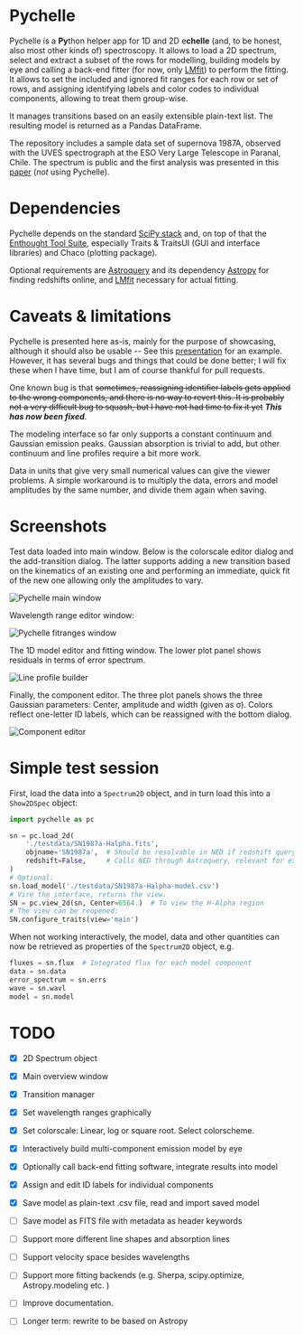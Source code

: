 # Pychelle

Pychelle is a **Py**thon helper app for 1D and 2D e**chelle** (and, to be
honest, also most other kinds of) spectroscopy. It allows to load a 2D
spectrum, select and extract a subset of the rows for modelling, building
models by eye and calling a back-end fitter (for now, only [LMfit]) to perform
the fitting. It allows to set the included and ignored fit ranges for each row
or set of rows, and assigning identifying labels and color codes to individual
components, allowing to treat them group-wise. 

It manages transitions based on an easily extensible plain-text list. The
resulting model is returned as a Pandas DataFrame. 

The repository includes a sample data set of supernova 1987A, observed with the
UVES spectrograph at the ESO Very Large Telescope in Paranal, Chile. The
spectrum is public and the first analysis was presented in this [paper] (*not*
using Pychelle).


# Dependencies

Pychelle depends on the standard [SciPy stack](http://www.scipy.org) and, on
top of that the [Enthought Tool Suite](http://code.enthought.com/projects),
especially Traits & TraitsUI (GUI and interface libraries) and Chaco (plotting
package). 

Optional requirements are [Astroquery] and its dependency [Astropy] for
finding redshifts online, and [LMfit] necessary for actual fitting.


# Caveats & limitations

Pychelle is presented here as-is, mainly for the purpose of showcasing,
although it should also be usable -- See this [presentation] for an example.
However, it has several bugs and things that could be done better; I will fix
these when I have time, but I am of course thankful for pull requests. 

One known bug is that ~~sometimes, reassigning identifier labels gets applied
to the wrong components, and there is no way to revert this. It is probably
not a very difficult bug to squash, but I have not had time to fix it yet~~
***This has now been fixed***.

The modeling interface so far only supports a constant continuum and Gaussian
emission peaks. Gaussian absorption is trivial to add, but other continuum and
line profiles require a bit more work.

Data in units that give very small numerical values can give the viewer
problems. A simple workaround is to multiply the data, errors and model
amplitudes by the same number, and divide them again when saving. 


# Screenshots

Test data loaded into main window. Below is the colorscale editor dialog and
the add-transition dialog. The latter supports adding a new transition based on
the kinematics of an existing one and performing an immediate, quick fit of the
new one allowing only the amplitudes to vary. 

![Pychelle main window](./Screenshots/Main-plotcolors-transition.png)

Wavelength range editor window:

![Pychelle fitranges window](./Screenshots/Fitrange-editor.png)

The 1D model editor and fitting window. The lower plot panel shows residuals in
terms of error spectrum. 

![Line profile builder](./Screenshots/OneDFitter.png)

Finally, the component editor. The three plot panels shows the three Gaussian
parameters: Center, amplitude and width (given as σ). Colors reflect
one-letter ID labels, which can be reassigned with the bottom dialog. 

![Component editor](./Screenshots/ComponentEditor.png)


# Simple test session

First, load the data into a `Spectrum2D` object, and in turn load this into a
`Show2DSpec` object:

~~~python
import pychelle as pc

sn = pc.load_2d(
    './testdata/SN1987a-Halpha.fits',
    objname='SN1987a',  # Should be resolvable in NED if redshift query wanted.
    redshift=False,     # Calls NED through Astroquery, relevant for extragalactic objects
)
# Optional:
sn.load_model('./testdata/SN1987a-Halpha-model.csv')
# Vire the interface, returns the view.
SN = pc.view_2d(sn, Center=6564.)  # To view the H-Alpha region
# The view can be reopened:
SN.configure_traits(view='main')
~~~

When not working interactively, the model, data and other quantities can now
be retrieved as properties of the `Spectrum2D` object, e.g.

~~~python
fluxes = sn.flux  # Integrated flux for each model component
data = sn.data
error_spectrum = sn.errs
wave = sn.wavl
model = sn.model
~~~

# TODO

- [x] 2D Spectrum object
- [x] Main overview window
- [x] Transition manager
- [x] Set wavelength ranges graphically
- [x] Set colorscale: Linear, log or square root. Select colorscheme.
- [x] Interactively build multi-component emission model by eye
- [x] Optionally call back-end fitting software, integrate results into model
- [x] Assign and edit ID labels for individual components
- [x] Save model as plain-text .csv file, read and import saved model
- [ ] Save model as FITS file with metadata as header keywords
- [ ] Support more different line shapes and absorption lines
- [ ] Support velocity space besides wavelengths
- [ ] Support more fitting backends (e.g. Sherpa, scipy.optimize,
      Astropy.modeling etc. )
- [ ] Improve documentation.
- [ ] Longer term: rewrite to be based on Astropy




[LMfit]: http://lmfit.github.io 
[presentation]: http://bit.ly/EsoHaroTalk
[paper]: http://www.google.com 
[Astroquery]: https://astroquery.readthedocs.io/en/latest/ 
[Astropy]: http://www.astropy.org
